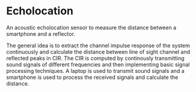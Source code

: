 # Echolocation
An acoustic echolocation sensor to measure the distance between a smartphone and a reflector. 

The general idea is to extract the channel impulse response of the system continuously and calculate the distance 
between line of sight channel and reflected peaks in CIR. The CIR is computed by continously transmitting sound signals of 
different frequencies and then implementing basic signal processing techniques. A laptop is used to transmit sound signals and 
a smartphone is used to process the received signals and calculate the distance. 

